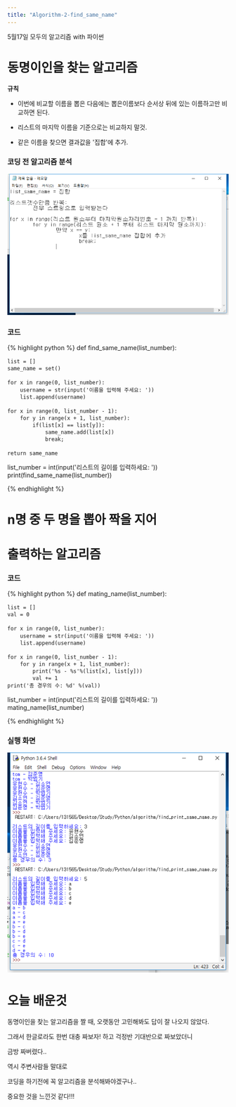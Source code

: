 ```yaml
---
title: "Algorithm-2-find_same_name"
---
```


5월17일 모두의 알고리즘 with 파이썬

# 동명이인을 찾는 알고리즘

**규칙**

* 이번에 비교할 이름을 뽑은 다음에는 뽑은이름보다 순서상 뒤에 있는 이름하고만 비교하면 된다.

* 리스트의 마지막 이름을 기준으로는 비교하지 말것.

* 같은 이름을 찾으면 결과값을 '집합'에 추가.

### 코딩 전 알고리즘 분석

![mysql-1-INSTALL_XAMPP](images\find_same_name\analysis.png)

### 코드
{% highlight python %}
def find_same_name(list_number):

    list = []
    same_name = set()

    for x in range(0, list_number):
        username = str(input('이름을 입력해 주세요: '))
        list.append(username)

    for x in range(0, list_number - 1):
        for y in range(x + 1, list_number):
            if(list[x] == list[y]):
                same_name.add(list[x])
                break;

    return same_name



list_number = int(input('리스트의 길이를 입력하세요: '))
print(find_same_name(list_number))

{% endhighlight %}

# n명 중 두 명을 뽑아 짝을 지어 
# 출력하는 알고리즘

### 코드
{% highlight python %}
def mating_name(list_number):

    list = []
    val = 0

    for x in range(0, list_number):
        username = str(input('이름을 입력해 주세요: '))
        list.append(username)

    for x in range(0, list_number - 1):
        for y in range(x + 1, list_number):
            print('%s - %s'%(list[x], list[y]))
            val += 1
    print('총 경우의 수: %d' %(val))

list_number = int(input('리스트의 길이를 입력하세요: '))
mating_name(list_number)

{% endhighlight %}

### 실행 화면

![mysql-1-INSTALL_XAMPP](images\find_same_name\practice.png)

# 오늘 배운것

동명이인을 찾는 알고리즘을 짤 때, 오랫동안 고민해봐도 답이 잘 나오지 않았다.

그래서 한글로라도 한번 대충 짜보자! 하고 걱정반 기대반으로 짜보았더니

금방 짜버렸다..

역시 주변사람들 말대로

코딩을 하기전에 꼭 알고리즘을 분석해봐야겠구나.. 

중요한 것을 느낀것 같다!!!